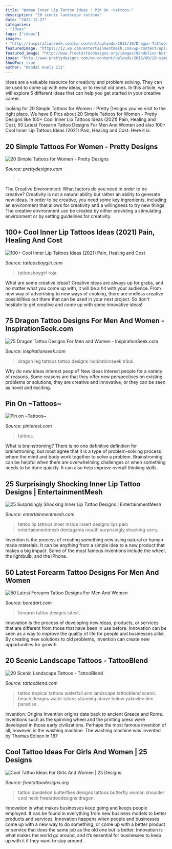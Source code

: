 ```yaml
---
title: "Woman Inner Lip Tattoo Ideas : Pin On ~tattoos~"
description: "20 scenic landscape tattoos"
date: "2022-12-27"
categories:
- "ideas"
tags: ["ideas"]
images:
- "http://inspirationseek.com/wp-content/uploads/2015/10/Dragon-Tattoos-For-Men-on-Leg-1024x768.jpg"
featuredImage: "https://i2.wp.com/entertainmentmesh.com/wp-content/uploads/2014/10/insert_here_by_inkjunkie666-d4ryl3m.jpg?w=600"
featured_image: "http://www.freetattoodesigns.org/images/dandelion-butterflies.jpg"
image: "http://www.prettydesigns.com/wp-content/uploads/2015/08/20-simple-tattoos-for-women11.jpg"
ShowToc: true
author: "Randal Huels III"
---
```



Ideas are a valuable resource for creativity and problem solving. They can be used to come up with new ideas, or to revisit old ones. In this article, we will explore 5 different ideas that can help you get started in your creative career.

	

		
looking for 20 Simple Tattoos for Women - Pretty Designs you've visit to the right place. We have 8 Pics about 20 Simple Tattoos for Women - Pretty Designs like 100+ Cool Inner Lip Tattoos Ideas (2021) Pain, Healing and Cost, 50 Latest Forearm Tattoo Designs For Men And Women and also 100+ Cool Inner Lip Tattoos Ideas (2021) Pain, Healing and Cost. Here it is:
		
    
## 20 Simple Tattoos For Women - Pretty Designs

<img loading=lazy src="http://www.prettydesigns.com/wp-content/uploads/2015/08/20-simple-tattoos-for-women11.jpg" onerror="this.onerror=null;this.src='https://tse3.mm.bing.net/th?id=OIP.8ogLL7lFVnrvkVmNvYUjVQHaJ8&amp;pid=15.1';" alt="20 Simple Tattoos for Women - Pretty Designs">

_Source: prettydesigns.com_

>. 

	

The Creative Environment: What factors do you need in order to be creative?
Creativity is not a natural ability but rather an ability to generate new ideas. In order to be creative, you need some key ingredients, including an environment that allows for creativity and a willingness to try new things. The creative environment can be created by either providing a stimulating environment or by setting guidelines for creativity.

    
## 100+ Cool Inner Lip Tattoos Ideas (2021) Pain, Healing And Cost

<img loading=lazy src="https://cdn.tattoosboygirl.com/wp-content/uploads/2021/08/Lip-tattoo-ideas-92.jpg" onerror="this.onerror=null;this.src='https://tse1.mm.bing.net/th?id=OIP.MEhdCvJZmyF567trMv7b3QHaHD&amp;pid=15.1';" alt="100+ Cool Inner Lip Tattoos Ideas (2021) Pain, Healing and Cost">

_Source: tattoosboygirl.com_

>tattoosboygirl roja. 

	

What are some creative ideas?
Creative ideas are always up for grabs, and no matter what you come up with, it will be a hit with your audience. From new way of advertising to new ways of cooking, there are endless creative possibilities out there that can be used in your next project. So don't hesitate to get creative and come up with some innovative ideas!

    
## 75 Dragon Tattoo Designs For Men And Women - InspirationSeek.com

<img loading=lazy src="http://inspirationseek.com/wp-content/uploads/2015/10/Dragon-Tattoos-For-Men-on-Leg-1024x768.jpg" onerror="this.onerror=null;this.src='https://tse3.mm.bing.net/th?id=OIP.6JvB_S_EbfxYqfFKV6D02QHaFj&amp;pid=15.1';" alt="75 Dragon Tattoo Designs For Men and Women - InspirationSeek.com">

_Source: inspirationseek.com_

>dragon leg tattoos tattoo designs inspirationseek tribal. 

	

Why do new ideas interest people?
New ideas interest people for a variety of reasons. Some reasons are that they offer new perspectives on existing problems or solutions, they are creative and innovative, or they can be seen as novel and exciting.

    
## Pin On ~Tattoos~

<img loading=lazy src="https://i.pinimg.com/736x/54/10/2d/54102db255548da9cd2e9ee2449cf6d8.jpg" onerror="this.onerror=null;this.src='https://tse4.mm.bing.net/th?id=OIP.3UHGVMNTDDTXKS3sciB7JwHaOl&amp;pid=15.1';" alt="Pin on ~Tattoos~">

_Source: pinterest.com_

>tattoos. 

	

What is brainstroming?
There is no one definitive definition for brainstroming, but most agree that it is a type of problem-solving process where the mind and body work together to solve a problem. Brainstroming can be helpful when there are overwhelming challenges or when something needs to be done quickly. It can also help improve overall thinking skills.

    
## 25 Surprisingly Shocking Inner Lip Tattoo Designs | EntertainmentMesh

<img loading=lazy src="https://i2.wp.com/entertainmentmesh.com/wp-content/uploads/2014/10/insert_here_by_inkjunkie666-d4ryl3m.jpg?w=600" onerror="this.onerror=null;this.src='https://tse1.mm.bing.net/th?id=OIP.cc6OIpYJvTxPAf5WA_-lRAHaFj&amp;pid=15.1';" alt="25 Surprisingly Shocking Inner Lip Tattoo Designs | EntertainmentMesh">

_Source: entertainmentmesh.com_

>tattoo lip tattoos inner inside insert designs lips pain entertainmentmesh dentagama mouth surprisingly shocking sorry. 

	

Invention is the process of creating something new using natural or human-made materials. It can be anything from a simple idea to a new product that makes a big impact. Some of the most famous inventions include the wheel, the lightbulb, and the iPhone.

    
## 50 Latest Forearm Tattoo Designs For Men And Women

<img loading=lazy src="https://www.boredart.com/wp-content/uploads/2014/04/Latest-forearm-tattoo-Designs-for-Men-and-Women-29.jpg" onerror="this.onerror=null;this.src='https://tse4.mm.bing.net/th?id=OIP.WA5R9wVpULamG3S_fdGRFAHaLH&amp;pid=15.1';" alt="50 Latest Forearm Tattoo Designs For Men And Women">

_Source: boredart.com_

>forearm tattoo designs latest. 

	

Innovation is the process of developing new ideas, products, or services that are different from those that have been in use before. Innovation can be seen as a way to improve the quality of life for people and businesses alike. By creating new solutions to old problems, Invention can create new opportunities for growth.

    
## 20 Scenic Landscape Tattoos - TattooBlend

<img loading=lazy src="http://tattooblend.com/wp-content/uploads/2015/12/tropical-lanscape-tattoo.jpg?x26891" onerror="this.onerror=null;this.src='https://tse4.mm.bing.net/th?id=OIP.ab8Oud8xFv0swVOknH8QXQHaNa&amp;pid=15.1';" alt="20 Scenic Landscape Tattoos - TattooBlend">

_Source: tattooblend.com_

>tattoo tropical tattoos waterfall arm landscape tattooblend scenic beach designs water tatoos stunning above below yakovlev den paradise. 

	

Invention: Origins
Invention origins date back to ancient Greece and Rome. Inventions such as the spinning wheel and the printing press were developed in those early civilizations. Perhaps the most famous invention of all, however, is the washing machine. The washing machine was invented by Thomas Edison in 187
    
## Cool Tattoo Ideas For Girls And Women | 25 Designs

<img loading=lazy src="http://www.freetattoodesigns.org/images/dandelion-butterflies.jpg" onerror="this.onerror=null;this.src='https://tse1.mm.bing.net/th?id=OIP.Mnu43Ib_6lhG_42xlN-BJQHaLO&amp;pid=15.1';" alt="Cool Tattoo Ideas For Girls And Women | 25 Designs">

_Source: freetattoodesigns.org_

>tattoo dandelion butterflies designs tattoos butterfly woman shoulder cool neck freetattoodesigns dragon. 

	

Innovation is what makes businesses keep going and keeps people employed. It can be found in everything from new business models to better products and services. Innovation happens when people and businesses come up with a new way to do something, or come up with a better product or service that does the same job as the old one but is better. Innovation is what makes the world go around, and it’s essential for businesses to keep up with it if they want to stay around.

